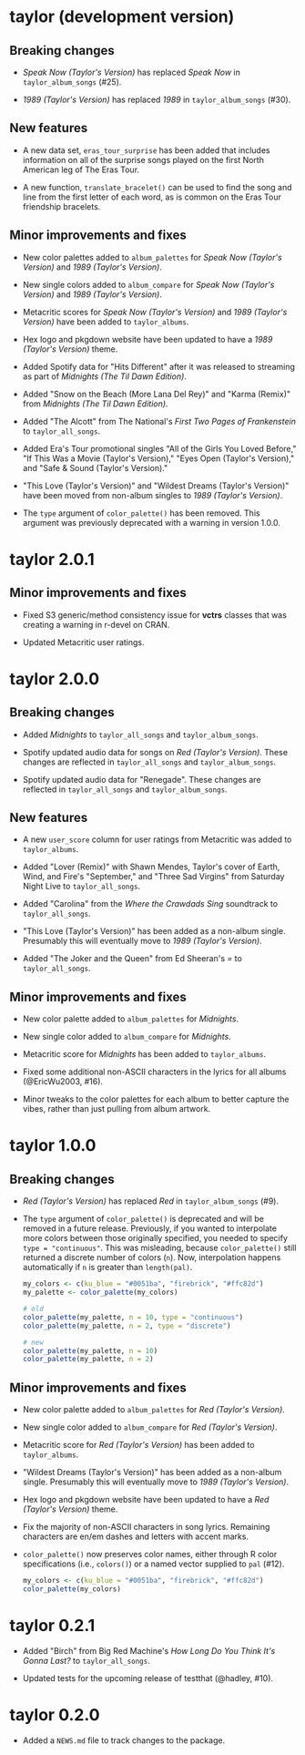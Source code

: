 # taylor (development version)

## Breaking changes

* *Speak Now (Taylor's Version)* has replaced *Speak Now* in `taylor_album_songs` (#25).

* *1989 (Taylor's Version)* has replaced *1989* in `taylor_album_songs` (#30).

## New features

* A new data set, `eras_tour_surprise` has been added that includes information on all of the surprise songs played on the first North American leg of The Eras Tour.

* A new function, `translate_bracelet()` can be used to find the song and line from the first letter of each word, as is common on the Eras Tour friendship bracelets.

## Minor improvements and fixes

* New color palettes added to `album_palettes` for *Speak Now (Taylor's Version)* and *1989 (Taylor's Version)*.

* New single colors added to `album_compare` for *Speak Now (Taylor's Version)* and *1989 (Taylor's Version)*.

* Metacritic scores for *Speak Now (Taylor's Version)* and *1989 (Taylor's Version)* have been added to
  `taylor_albums`.
  
* Hex logo and pkgdown website have been updated to have a
  *1989 (Taylor's Version)* theme.

* Added Spotify data for "Hits Different" after it was released to streaming as part of *Midnights (The Til Dawn Edition)*.

* Added "Snow on the Beach (More Lana Del Rey)" and "Karma (Remix)" from *Midnights (The Til Dawn Edition)*.

* Added "The Alcott" from The National's *First Two Pages of Frankenstein* to `taylor_all_songs`.

* Added Era's Tour promotional singles "All of the Girls You Loved Before," "If This Was a Movie (Taylor's Version)," "Eyes Open (Taylor's Version)," and "Safe & Sound (Taylor's Version)."

* "This Love (Taylor's Version)" and "Wildest Dreams (Taylor's Version)" have been moved from non-album singles to *1989 (Taylor's Version)*.

* The `type` argument of `color_palette()` has been removed. This argument was previously deprecated with a warning in version 1.0.0.

# taylor 2.0.1

## Minor improvements and fixes

* Fixed S3 generic/method consistency issue for **vctrs** classes that was creating a warning in r-devel on CRAN.

* Updated Metacritic user ratings.

# taylor 2.0.0

## Breaking changes

* Added *Midnights* to `taylor_all_songs` and `taylor_album_songs`.

* Spotify updated audio data for songs on *Red (Taylor's Version)*.
  These changes are reflected in `taylor_all_songs` and `taylor_album_songs`.

* Spotify updated audio data for "Renegade".
  These changes are reflected in `taylor_all_songs` and `taylor_album_songs`.

## New features
  
* A new `user_score` column for user ratings from Metacritic was added to `taylor_albums`.

* Added "Lover (Remix)" with Shawn Mendes, Taylor's cover of Earth, Wind, and Fire's "September," and "Three Sad Virgins" from Saturday Night Live to `taylor_all_songs`.

* Added "Carolina" from the *Where the Crawdads Sing* soundtrack to `taylor_all_songs`.

* "This Love (Taylor's Version)" has been added as a non-album single.
  Presumably this will eventually move to *1989 (Taylor's Version)*.
  
* Added "The Joker and the Queen" from Ed Sheeran's *=* to `taylor_all_songs`.

## Minor improvements and fixes
  
* New color palette added to `album_palettes` for *Midnights*.

* New single color added to `album_compare` for *Midnights*.

* Metacritic score for *Midnights* has been added to
  `taylor_albums`.

* Fixed some additional non-ASCII characters in the lyrics for all albums (@EricWu2003, #16).

* Minor tweaks to the color palettes for each album to better capture the vibes,
  rather than just pulling from album artwork.

# taylor 1.0.0

## Breaking changes

* *Red (Taylor's Version)* has replaced *Red* in `taylor_album_songs` (#9).

* The `type` argument of `color_palette()` is deprecated and will be removed in
  a future release. Previously, if you wanted to interpolate more colors between
  those originally specified, you needed to specify `type = "continuous"`. This
  was misleading, because `color_palette()` still returned a discrete number of
  colors (`n`). Now, interpolation happens automatically if `n` is greater than
  `length(pal)`.
  
  ```r
  my_colors <- c(ku_blue = "#0051ba", "firebrick", "#ffc82d")
  my_palette <- color_palette(my_colors)
  
  # old
  color_palette(my_palette, n = 10, type = "continuous")
  color_palette(my_palette, n = 2, type = "discrete")
  
  # new
  color_palette(my_palette, n = 10)
  color_palette(my_palette, n = 2)
  ```

## Minor improvements and fixes

* New color palette added to `album_palettes` for *Red (Taylor's Version)*.

* New single color added to `album_compare` for *Red (Taylor's Version)*.

* Metacritic score for *Red (Taylor's Version)* has been added to
  `taylor_albums`.

* "Wildest Dreams (Taylor's Version)" has been added as a non-album single.
  Presumably this will eventually move to *1989 (Taylor's Version)*.
  
* Hex logo and pkgdown website have been updated to have a
  *Red (Taylor's Version)* theme.

* Fix the majority of non-ASCII characters in song lyrics. Remaining characters
  are en/em dashes and letters with accent marks.

* `color_palette()` now preserves color names, either through R color
  specifications (i.e., `colors()`) or a named vector supplied to `pal` (#12).
  
  ```r
  my_colors <- c(ku_blue = "#0051ba", "firebrick", "#ffc82d")
  color_palette(my_colors)
  ```

# taylor 0.2.1

* Added "Birch" from Big Red Machine's *How Long Do You Think It's Gonna Last?*
  to `taylor_all_songs`.

* Updated tests for the upcoming release of testthat (@hadley, #10).

# taylor 0.2.0

* Added a `NEWS.md` file to track changes to the package.
